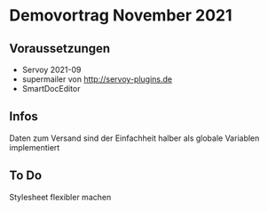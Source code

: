 # Demovortrag November 2021

## Voraussetzungen
- Servoy 2021-09
- supermailer von http://servoy-plugins.de
- SmartDocEditor

## Infos
Daten zum Versand sind der Einfachheit halber als globale Variablen implementiert

## To Do
Stylesheet flexibler machen
